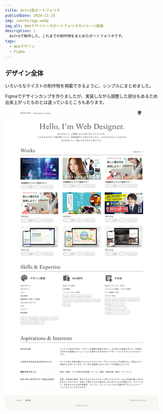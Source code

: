 ```yaml
---
title: Astro製ポートフォリオ
publishDate: 2024-11-25
img: /works/ogp.webp
img_alt: Webデザイナーのポートフォリオのイメージ画像
description: |
  Astroで制作した、これまでの制作物をまとめたポートフォリオです。
tags:
  - Webデザイン
  - Figma
---
```


## デザイン全体

いろいろなテイストの制作物を掲載できるように、シンプルにまとめました。

Figmaでデザインカンプを作りましたが、実装しながら調整した部分もあるため出来上がったものとは違っているところもあります。

![ポートフォリオのパソコン版イメージ](../../../public/works/pf-pc.webp)
